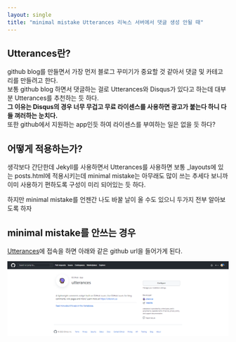 ```yaml
---
layout: single
title: "minimal mistake Utterances 리눅스 서버에서 댓글 생성 안될 때"
---
```


## Utterances란?
github blog를 만들면서 가장 먼저 블로그 꾸미기가 중요할 것 같아서 댓글 및 카테고리를 만들려고 한다.  
보통 github blog 하면서 댓글하는 걸로 Utterances와 Disqus가 있다고 하는데 대부분 Utterances를 추천하는 듯 하다.  
**그 이유는 Disqus의 경우 너무 무겁고 무료 라이센스를 사용하면 광고가 붙는다 하니 다들 껴러하는 눈치다.**  
또한 github에서 지원하는 app인듯 하여 라이센스를 부여하는 일은 없을 듯 하다?

## 어떻게 적용하는가?
생각보다 간단한데 Jekyll를 사용하면서 Utterances를 사용하면 보통 _layouts에 있는 posts.html에 적용시키는데 minimal mistake는 아무래도 많이 쓰는 추세다 보니까 이미 사용하기 편하도록 구성이 미리 되어있는 듯 하다.  

하지만 minimal mistake를 언젠간 나도 바꿀 날이 올 수도 있으니 두가지 전부 알아보도록 하자

## minimal mistake를 안쓰는 경우

[Utterances](https://github.com/apps/utterances)에 접속을 하면 아래와 같은 github url을 들어가게 된다.  

<img src="../post_images/utterances.png" width="1000px"  title="table1"/>  
